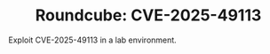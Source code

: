 <h1 align="center">Roundcube: CVE-2025-49113</h1>
<p>Exploit CVE-2025-49113 in a lab environment.</p>
